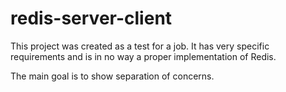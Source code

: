 # redis-server-client

This project was created as a test for a job. It has very specific requirements and is in no way a proper implementation of Redis.

The main goal is to show separation of concerns.
